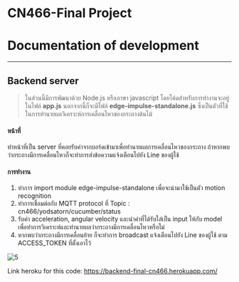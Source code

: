 # CN466-Final Project
# Documentation of development
---
## Backend server
>ในส่วนนี้มีการพัฒนาด้วย Node.js หรือภาษา javascript โดยโค้ดสำหรับการทำงานจะอยู่ในไฟล์ **app.js** นอกจากนี้ก็จะมีไฟล์ **edge-impulse-standalone.js** ซึ่งเป็นตัวที่ใช้ในการทำนายผลวิเคราะห์การเคลื่อนไหวของกระถางต้นไม้

#### หน้าที่
ทำหน้าที่เป็น server ที่คอยรับค่าจากบอร์ดเข้ามาเพื่อทำนายผลการเคลื่อนไหวของกระถาง ถ้าหากพบว่ากระถางมีการเคลื่อนไหวก็จะทำการส่งข้อความแจ้งเตือนไปยัง Line ของผู้ใช้

#### การทำงาน
1. ทำการ import module edge-impulse-standalone เพื่อจะนำมาใช้เป็นตัว motion recognition
2. ทำการเชื่อมต่อกับ MQTT protocol ที่ Topic : cn466/yodsatorn/cucumber/status
3. รับค่า acceleration, angular velocity และนำค่าที่ได้รับใส่เป็น input ให้กับ model เพื่อทำการวิเคราะห์และทำนายผลว่ากระถางมีการเคลื่อนไหวหรือไม่
4. หากพบว่ากระถางมีการเคลื่อนย้าย ก็จะทำการ broadcast แจ้งเตือนไปยัง Line ของผู้ใช้ ตาม ACCESS_TOKEN ที่ตั้งเอาไว้

![5](https://user-images.githubusercontent.com/60430405/145871693-1be52c79-bd63-4b70-a8b2-705d0295837c.png)

Link heroku for this code: https://backend-final-cn466.herokuapp.com/
